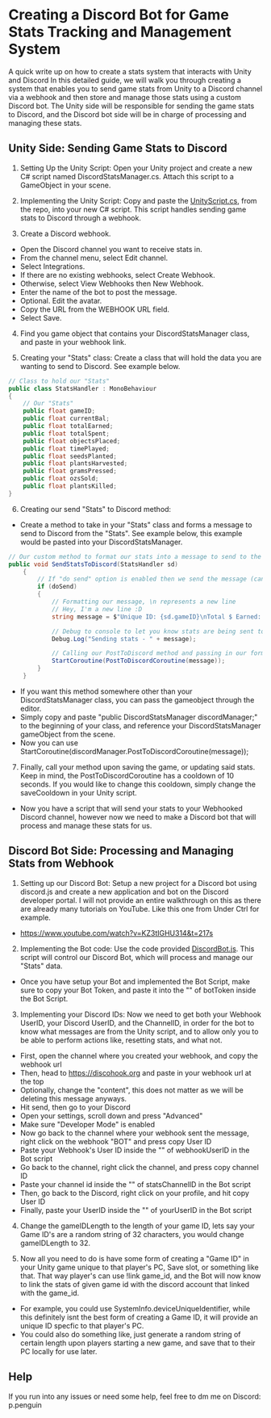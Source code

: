 
# Creating a Discord Bot for Game Stats Tracking and Management System

A quick write up on how to create a stats system that interacts with Unity and Discord
In this detailed guide, we will walk you through creating a system that enables you to send game stats from Unity to a Discord channel via a webhook and then store and manage those stats using a custom Discord bot. The Unity side will be responsible for sending the game stats to Discord, and the Discord bot side will be in charge of processing and managing these stats.




## Unity Side: Sending Game Stats to Discord
1. Setting Up the Unity Script:
Open your Unity project and create a new C# script named DiscordStatsManager.cs.
Attach this script to a GameObject in your scene.

2. Implementing the Unity Script:
Copy and paste the [UnityScript.cs](UnityScript.cs), from the repo, into your new C# script. This script handles sending game stats to Discord through a webhook.

3. Create a Discord webhook.
- Open the Discord channel you want to receive stats in.
- From the channel menu, select Edit channel.
- Select Integrations.
- If there are no existing webhooks, select Create Webhook. 
- Otherwise, select View Webhooks then New Webhook.
- Enter the name of the bot to post the message.
- Optional. Edit the avatar.
- Copy the URL from the WEBHOOK URL field.
- Select Save.

4. Find you game object that contains your DiscordStatsManager class, and paste in your webhook link.

5. Creating your "Stats" class:
Create a class that will hold the data you are wanting to send to Discord. See example below.
```c#
// Class to hold our "Stats"
public class StatsHandler : MonoBehaviour
{
    // Our "Stats"
    public float gameID;
    public float currentBal;
    public float totalEarned;
    public float totalSpent;
    public float objectsPlaced;
    public float timePlayed;
    public float seedsPlanted;
    public float plantsHarvested;
    public float gramsPressed;
    public float ozsSold;
    public float plantsKilled;
}
```

6. Creating our send "Stats" to Discord method:
- Create a method to take in your "Stats" class and forms a message to send to Discord from the "Stats". See example below, this example would be pasted into your DiscordStatsManager.
```c#
// Our custom method to format our stats into a message to send to the Discord webhook
public void SendStatsToDiscord(StatsHandler sd)
    {
        // If "do send" option is enabled then we send the message (can change in editor in case you don't want stats to be sent temporarily)
        if (doSend)
        {
            // Formatting our message, \n represents a new line
            // Hey, I'm a new line :D
            string message = $"Unique ID: {sd.gameID}\nTotal $ Earned: {sd.totalEarned}\nTotal $ Spent: {sd.totalSpent}\nTotal Objects Placed: {sd.objectsPlaced}\nTotal Time Played: {sd.timePlayed}\nTotal Seeds Planted: {sd.seedsPlanted}\nTotal Plants Harvested: {sd.plantsHarvested}\nTotal Grams Pressed: {sd.gramsPressed}\nTotal Ozs Sold: {sd.ozsSold}\nTotal Plants Killed: {sd.plantsKilled}\nEnd";

            // Debug to console to let you know stats are being sent to Discord
            Debug.Log("Sending stats - " + message);

            // Calling our PostToDiscord method and passing in our formatted stats message
            StartCoroutine(PostToDiscordCoroutine(message));
        }
    }
```
- If you want this method somewhere other than your DiscordStatsManager class, you can pass the gameobject through the editor.
- Simply copy and paste "public DiscordStatsManager discordManager;" to the beginning of your class, and reference your DiscordStatsManager gameObject from the scene.
- Now you can use StartCoroutine(discordManager.PostToDiscordCoroutine(message));

7. Finally, call your method upon saving the game, or updating said stats. Keep in mind, the PostToDiscordCoroutine has a cooldown of 10 seconds. If you would like to change this cooldown, simply change the saveCooldown in your Unity script.

- Now you have a script that will send your stats to your Webhooked Discord channel, however now we need to make a Discord bot that will process and manage these stats for us.

## Discord Bot Side: Processing and Managing Stats from Webhook

1. Setting up our Discord Bot:
Setup a new project for a Discord bot using discord.js and create a new application and bot on the Discord developer portal. I will not provide an entire walkthrough on this as there are already many tutorials on YouTube. Like this one from Under Ctrl for example.
- https://www.youtube.com/watch?v=KZ3tIGHU314&t=217s

2. Implementing the Bot code:
Use the code provided [DiscordBot.js](DiscordBot.js). This script will control our Discord Bot, which will process and manage our "Stats" data.
- Once you have setup your Bot and implemented the Bot Script, make sure to copy your Bot Token, and paste it into the "" of botToken inside the Bot Script.

3. Implementing your Discord IDs:
Now we need to get both your Webhook UserID, your Discord UserID, and the ChannelID, in order for the bot to know what messages are from the Unity script, and to allow only you to be able to perform actions like, resetting stats, and what not.
- First, open the channel where you created your webhook, and copy the webhook url
- Then, head to https://discohook.org and paste in your webhook url at the top
- Optionally, change the "content", this does not matter as we will be deleting this message anyways.
- Hit send, then go to your Discord
- Open your settings, scroll down and press "Advanced"
- Make sure "Developer Mode" is enabled
- Now go back to the channel where your webhook sent the message, right click on the webhook "BOT" and press copy User ID
- Paste your Webhook's User ID inside the "" of webhookUserID in the Bot script
- Go back to the channel, right click the channel, and press copy channel ID
- Paste your channel id inside the "" of statsChannelID in the Bot script
- Then, go back to the Discord, right click on your profile, and hit copy User ID
- Finally, paste your UserID inside the "" of yourUserID in the Bot script

4. Change the gameIDLength to the length of your game ID, lets say your Game ID's are a random string of 32 characters, you would change gameIDLength to 32.

5. Now all you need to do is have some form of creating a "Game ID" in your Unity game unique to that player's PC, Save slot, or something like that. That way player's can use !link game_id, and the Bot will now know to link the stats of given game id with the discord account that linked with the game_id.
- For example, you could use SystemInfo.deviceUniqueIdentifier, while this definitely isnt the best form of creating a Game ID, it will provide an unique ID specfic to that player's PC.
- You could also do something like, just generate a random string of certain length upon players starting a new game, and save that to their PC locally for use later.

## Help
If you run into any issues or need some help, feel free to dm me on Discord: p.penguin
